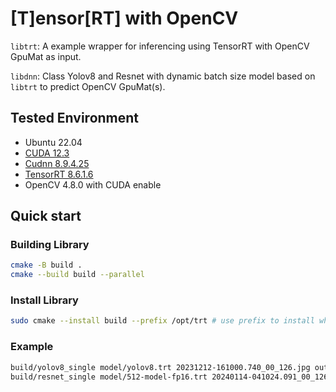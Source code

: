 # [**T**]ensor[**RT**] with OpenCV

`libtrt`: A example wrapper for inferencing using TensorRT with OpenCV GpuMat as input.

`libdnn`: Class Yolov8 and Resnet with dynamic batch size model based on `libtrt`
to predict  OpenCV GpuMat(s).

## Tested Environment

- Ubuntu 22.04
- [CUDA 12.3](https://docs.nvidia.com/cuda/cuda-installation-guide-linux/index.html)
- [Cudnn 8.9.4.25](https://developer.nvidia.com/cudnn)
- [TensorRT 8.6.1.6](https://developer.nvidia.com/nvidia-tensorrt-8x-download)
- OpenCV 4.8.0 with CUDA enable

## Quick start

### Building Library

```sh
cmake -B build .
cmake --build build --parallel
```

### Install Library

```sh
sudo cmake --install build --prefix /opt/trt # use prefix to install where you want
```

### Example

```sh
build/yolov8_single model/yolov8.trt 20231212-161000.740_00_126.jpg output.jpg
build/resnet_single model/512-model-fp16.trt 20240114-041024.091_00_126_6_0.jpg output.jpg
```
